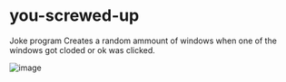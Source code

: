 # you-screwed-up
Joke program
Creates a random ammount of windows when one of the windows got cloded or ok was clicked.

![image](https://user-images.githubusercontent.com/88901298/193473551-6f70a31a-dec8-435e-935d-11c7755eaccc.png)
